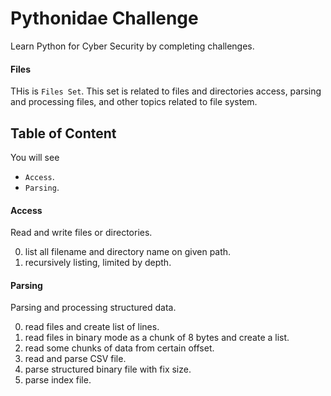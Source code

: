 # Pythonidae Challenge

Learn Python for Cyber Security by completing challenges.

#### Files

THis is `Files Set`. This set is related to files and directories access, parsing and processing files, and other topics related to file system.

## Table of Content

You will see

- `Access`.
- `Parsing`.

#### Access

Read and write files or directories.

0. list all filename and directory name on given path.
1. recursively listing, limited by depth.

#### Parsing

Parsing and processing structured data.

0. read files and create list of lines.
1. read files in binary mode as a chunk of 8 bytes and create a list.
2. read some chunks of data from certain offset.
3. read and parse CSV file.
4. parse structured binary file with fix size. 
5. parse index file.